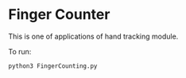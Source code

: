 # Finger Counter

This is one of applications of hand tracking module.

To run:

```
python3 FingerCounting.py
```

